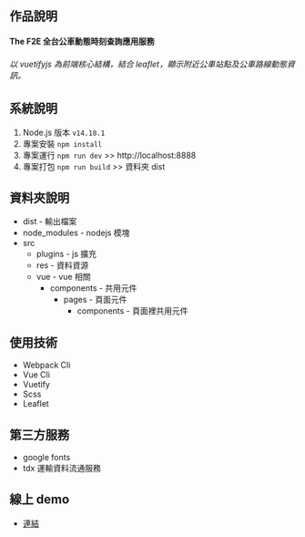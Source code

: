 ## 作品說明

#### The F2E 全台公車動態時刻查詢應用服務

###### 以 vuetifyjs 為前端核心結構，結合 leaflet，顯示附近公車站點及公車路線動態資訊。

## 系統說明

1. Node.js 版本 `v14.18.1`
2. 專案安裝 `npm install`
3. 專案運行 `npm run dev` >> http://localhost:8888
4. 專案打包 `npm run build` >> 資料夾 dist

## 資料夾說明

- dist - 輸出檔案
- node_modules - nodejs 模塊
- src
  - plugins - js 擴充
  - res - 資料資源
  - vue - vue 相關
    - components - 共用元件
      - pages - 頁面元件
        - components - 頁面裡共用元件

## 使用技術

- Webpack Cli
- Vue Cli
- Vuetify
- Scss
- Leaflet

## 第三方服務

- google fonts
- tdx 運輸資料流通服務

## 線上 demo

- [連結](https://startail007.github.io/TheF2E_3/checkpoint03/dist)

